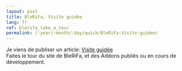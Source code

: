 ```yaml
---
layout: post
title: BleRiFa, Visite guidée
lang: fr
ref: blerifa_take_a_tour
permalink: /:year/:month/:day/quick/BleRiFa-Visite-guidee/
---
```


Je viens de publiser un article: [Visite guidée][1]  
Faites le tour du site de BleRiFa, et des Addons publiés ou en cours de développement.

[1]: {{site.base_url}}/2016/06/16/Visite-guidee/
